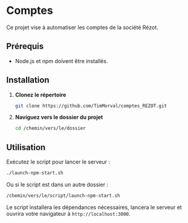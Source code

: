 # Comptes

Ce projet vise à automatiser les comptes de la société Rézot.

## Prérequis

- Node.js et npm doivent être installés.

## Installation

1. **Clonez le répertoire**

   ```bash
   git clone https://github.com/TimMorval/comptes_REZOT.git
   ```

2. **Naviguez vers le dossier du projet**

   ```bash
   cd /chemin/vers/le/dossier
   ```

## Utilisation

Exécutez le script pour lancer le serveur :

```bash
./launch-npm-start.sh
```

Ou si le script est dans un autre dossier :

```bash
/chemin/vers/le/script/launch-npm-start.sh
```

Le script installera les dépendances nécessaires, lancera le serveur et ouvrira votre navigateur à `http://localhost:3000`.
